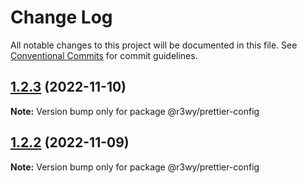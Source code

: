 # Change Log

All notable changes to this project will be documented in this file.
See [Conventional Commits](https://conventionalcommits.org) for commit guidelines.

## [1.2.3](https://github.com/r3wy/r3wy/compare/@r3wy/prettier-config@1.2.2...@r3wy/prettier-config@1.2.3) (2022-11-10)

**Note:** Version bump only for package @r3wy/prettier-config

## [1.2.2](https://github.com/r3wy/r3wy/compare/@r3wy/prettier-config@1.2.1...@r3wy/prettier-config@1.2.2) (2022-11-09)

**Note:** Version bump only for package @r3wy/prettier-config
